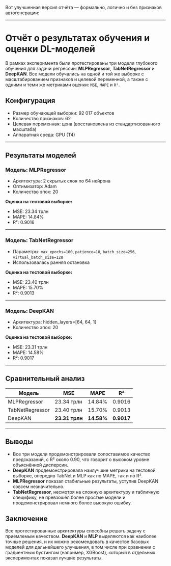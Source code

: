 Вот улучшенная версия отчёта — формально, логично и без признаков автогенерации:

---

# Отчёт о результатах обучения и оценки DL-моделей

В рамках эксперимента были протестированы три модели глубокого обучения для задачи регрессии: **MLPRegressor**, **TabNetRegressor** и **DeepKAN**. Все модели обучались на одной и той же выборке с масштабированием признаков и целевой переменной, а также с одними и теми же метриками оценки: `MSE`, `MAPE` и `R²`.

## Конфигурация

* Размер обучающей выборки: 92 017 объектов
* Количество признаков: 62
* Целевая переменная: цена (восстановлена из стандартизованного масштаба)
* Аппаратная среда: GPU (T4)

---

## Результаты моделей

### Модель: **MLPRegressor**

* Архитектура: 2 скрытых слоя по 64 нейрона
* Оптимизатор: Adam
* Количество эпох: 20

**Оценка на тестовой выборке:**

* MSE: 23.34 трлн
* MAPE: 14.84%
* R²: 0.9016

---

### Модель: **TabNetRegressor**

* Параметры: `max_epochs=100`, `patience=10`, `batch_size=256`, `virtual_batch_size=128`
* Использовалась ранняя остановка

**Оценка на тестовой выборке:**

* MSE: 23.40 трлн
* MAPE: 15.70%
* R²: 0.9013

---

### Модель: **DeepKAN**

* Архитектура: hidden\_layers=\[64, 64, 1]
* Количество эпох: 20

**Оценка на тестовой выборке:**

* MSE: 23.31 трлн
* MAPE: 14.58%
* R²: 0.9017

---

## Сравнительный анализ

| Модель          | MSE            | MAPE       | R²         |
| --------------- | -------------- | ---------- | ---------- |
| MLPRegressor    | 23.34 трлн     | 14.84%     | 0.9016     |
| TabNetRegressor | 23.40 трлн     | 15.70%     | 0.9013     |
| DeepKAN         | **23.31 трлн** | **14.58%** | **0.9017** |

---

## Выводы

* Все три модели продемонстрировали сопоставимое качество предсказаний, с R² около 0.90, что говорит о высоком уровне объяснённой дисперсии.
* **DeepKAN** продемонстрировала наилучшие метрики на тестовой выборке, опередив TabNet и MLP как по MAPE, так и по R².
* **MLPRegressor** показал стабильные результаты, уступив DeepKAN совсем незначительно.
* **TabNetRegressor**, несмотря на сложную архитектуру и табличную специфику, не превзошёл более простые модели и продемонстрировал немного более высокую ошибку.

## Заключение

Все протестированные архитектуры способны решать задачу с приемлемым качеством. **DeepKAN** и **MLP** выделяются как наиболее точные решения, и их можно рекомендовать в качестве базовых моделей для дальнейшего улучшения, в том числе при сравнении с градиентным бустингом (например, XGBoost), который в отдельных экспериментах показал лучшие результаты.
